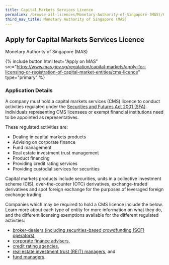 ```yaml
---
title: Capital Markets Services Licence
permalink: /browse-all-licences/Monetary-Authority-of-Singapore-(MAS)/Capital-Markets-Services-Licence
third_nav_title: Monetary Authority of Singapore (MAS)
---
```


## Apply for Capital Markets Services Licence

Monetary Authority of Singapore (MAS)

{% include button.html text="Apply on MAS" src="https://www.mas.gov.sg/regulation/capital-markets/apply-for-licensing-or-registration-of-capital-market-entities/cms-licence" type="primary" %}

<H3>Application Details</H3>

<p>A company must hold a capital markets services (CMS) licence to conduct activities regulated under the <a href="https://sso.agc.gov.sg/Act/SFA2001" target="_blank" rel="noopener">Securities and Futures Act 2001 (SFA)</a>. Individuals representing CMS licensees or exempt financial institutions need to be appointed as representatives.</p>
<p>These regulated activities are:</p>
<ul>
<li>Dealing in capital markets products</li>
<li>Advising on corporate finance</li>
<li>Fund management</li>
<li>Real estate investment trust management</li>
<li>Product financing</li>
<li>Providing credit rating services</li>
<li>Providing custodial services for securities</li>
</ul>
<p>Capital markets products include securities, units in a collective investment scheme (CIS), over-the-counter (OTC) derivatives, exchange-traded derivatives and spot foreign exchange for the purposes of leveraged foreign exchange trading.</p>
<p>Companies which may be required to hold a CMS licence include the below. Learn more about each type of entity for more information on what they do, and the different licensing exemptions available for the different regulated activities:</p>
<ul>
<li><a href="https://www.mas.gov.sg/regulation/capital-markets/understand-the-types-of-capital-market-entities/broker-dealers" target="_blank" rel="noopener">broker-dealers (including securities-based crowdfunding (SCF) operators)</a>,</li>
<li><a href="https://www.mas.gov.sg/regulation/capital-markets/understand-the-types-of-capital-market-entities/corporate-finance-advisers" target="_blank" rel="noopener">corporate finance advisers</a>,</li>
<li><a href="https://www.mas.gov.sg/regulation/capital-markets/understand-the-types-of-capital-market-entities/credit-rating-agencies" target="_blank" rel="noopener">credit rating agencies</a>,</li>
<li><a href="https://www.mas.gov.sg/regulation/capital-markets/understand-the-types-of-capital-market-entities/reit-managers" target="_blank" rel="noopener">real estate investment trust (REIT) managers</a>, and</li>
<li><a href="https://www.mas.gov.sg/regulation/capital-markets/understand-the-types-of-capital-market-entities/fund-managers" target="_blank" rel="noopener">fund managers</a>.</li>
</ul>
